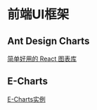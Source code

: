 # 前端UI框架

## Ant Design Charts

[简单好用的 React 图表库](https://charts.ant.design/)

## E-Charts

[E-Charts实例](https://echarts.apache.org/examples/zh/index.html)